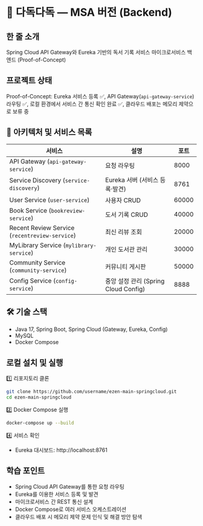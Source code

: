 # 🚀 다독다독 — MSA 버전 (Backend)


## 한 줄 소개
Spring Cloud API Gateway와 Eureka 기반의 독서 기록 서비스 마이크로서비스 백엔드 (Proof-of-Concept)

## 프로젝트 상태
Proof-of-Concept: Eureka 서비스 등록 ✅, API Gateway(`api-gateway-service`) 라우팅 ✅, 로컬 환경에서 서비스 간 통신 확인 완료 ✅, 클라우드 배포는 메모리 제약으로 보류 중

## 📖 아키텍처 및 서비스 목록
| 서비스 | 설명 | 포트 |
|---------|-------|------|
| API Gateway (`api-gateway-service`) | 요청 라우팅 | 8000 |
| Service Discovery (`service-discovery`) | Eureka 서버 (서비스 등록·발견) | 8761 |
| User Service (`user-service`) | 사용자 CRUD | 60000 |
| Book Service (`bookreview-service`) | 도서 기록 CRUD | 40000 |
| Recent Review Service (`recentreview-service`) | 최신 리뷰 조회 | 20000 |
| MyLibrary Service (`mylibrary-service`) | 개인 도서관 관리 | 30000 |
| Community Service (`community-service`) | 커뮤니티 게시판 | 50000 |
| Config Service (`config-service`) | 중앙 설정 관리 (Spring Cloud Config) | 8888 |

## 🛠 기술 스택
- Java 17, Spring Boot, Spring Cloud (Gateway, Eureka, Config)
- MySQL
- Docker Compose


## 로컬 설치 및 실행
1️⃣ 리포지토리 클론
```bash
git clone https://github.com/username/ezen-main-springcloud.git
cd ezen-main-springcloud
```
2️⃣ Docker Compose 실행
```bash
docker-compose up --build
```
4️⃣ 서비스 확인
- Eureka 대시보드: http://localhost:8761

## 학습 포인트
- Spring Cloud API Gateway를 통한 요청 라우팅
- Eureka를 이용한 서비스 등록 및 발견
- 마이크로서비스 간 REST 통신 설계
- Docker Compose로 여러 서비스 오케스트레이션
- 클라우드 배포 시 메모리 제약 문제 인식 및 해결 방안 탐색

